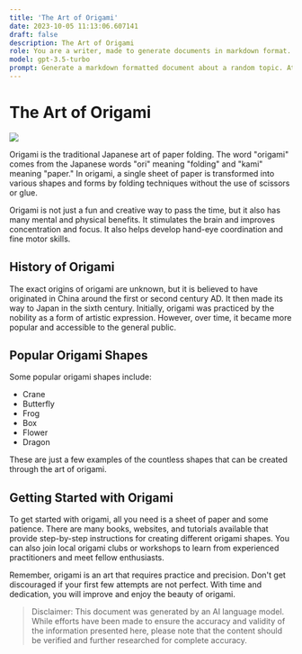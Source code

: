 ```yaml
---
title: 'The Art of Origami'
date: 2023-10-05 11:13:06.607141
draft: false
description: The Art of Origami
role: You are a writer, made to generate documents in markdown format. It is very important that all of the documents you generate are in valid markdown format.
model: gpt-3.5-turbo
prompt: Generate a markdown formatted document about a random topic. At the bottom, include a disclaimer explaining that the document was generated by you. The first line of the document should be the title. Make sure that the entire document is in proper markdown format, using a mix of various tags to make the document visually appealing.
---
```


# The Art of Origami

![](https://www.example.com/origami.jpg)

Origami is the traditional Japanese art of paper folding. The word "origami" comes from the Japanese words "ori" meaning "folding" and "kami" meaning "paper." In origami, a single sheet of paper is transformed into various shapes and forms by folding techniques without the use of scissors or glue.

Origami is not just a fun and creative way to pass the time, but it also has many mental and physical benefits. It stimulates the brain and improves concentration and focus. It also helps develop hand-eye coordination and fine motor skills.

## History of Origami

The exact origins of origami are unknown, but it is believed to have originated in China around the first or second century AD. It then made its way to Japan in the sixth century. Initially, origami was practiced by the nobility as a form of artistic expression. However, over time, it became more popular and accessible to the general public.

## Popular Origami Shapes

Some popular origami shapes include:

- Crane
- Butterfly
- Frog
- Box
- Flower
- Dragon

These are just a few examples of the countless shapes that can be created through the art of origami.

## Getting Started with Origami

To get started with origami, all you need is a sheet of paper and some patience. There are many books, websites, and tutorials available that provide step-by-step instructions for creating different origami shapes. You can also join local origami clubs or workshops to learn from experienced practitioners and meet fellow enthusiasts.

Remember, origami is an art that requires practice and precision. Don't get discouraged if your first few attempts are not perfect. With time and dedication, you will improve and enjoy the beauty of origami.

> Disclaimer: This document was generated by an AI language model. While efforts have been made to ensure the accuracy and validity of the information presented here, please note that the content should be verified and further researched for complete accuracy.